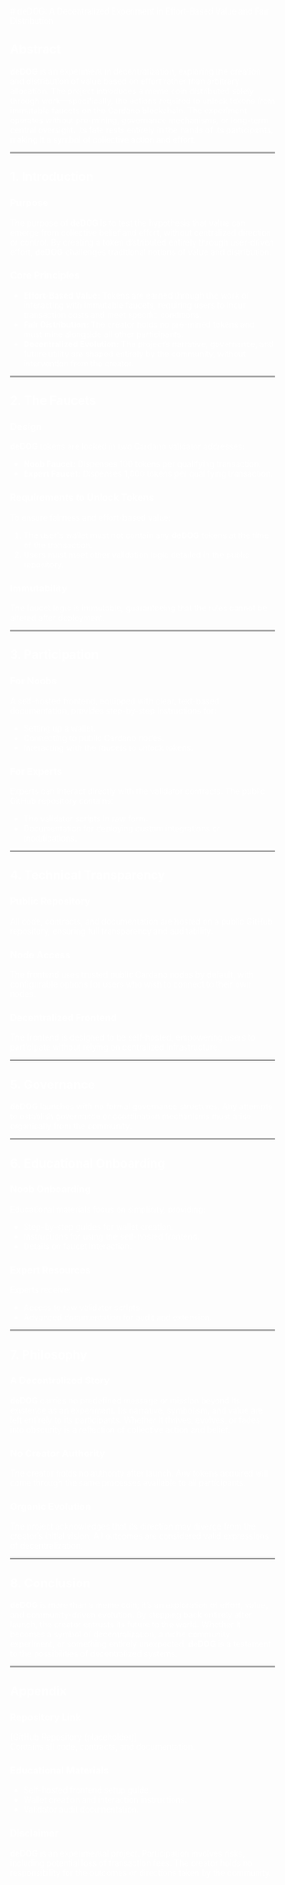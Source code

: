 <div style="background: rgba(255, 255, 255, 0.1) url('https://raw.githubusercontent.com/deDOG-MEME/deDOG/main/logo/reduced_deDOG.png') no-repeat center center; background-size: cover; padding: 20px; color: white; min-height: 100vh;">
# deDOG: A Decentralized Experiment in Effort-Based Value and Fair Distribution

## Abstract
**deDOG** is an experiment in decentralization, exploring the creation and distribution of value based on effort rather than arbitrary allocation. The project introduces a meme coin distributed solely through work—specifically, the actions required to unlock tokens from immutable faucets on the Cardano blockchain. The experiment operates without pre-mining, governance mechanisms, or long-term central oversight. Its fate rests entirely in the hands of its participants, making it a symbol of collective action and effort.

---

## 1. Introduction

### Purpose
The purpose of **deDOG** is to test the hypothesis that value can emerge from collective belief and effort, without centralized direction or control. By creating a token distributed entirely through user-driven effort, **deDOG** challenges traditional notions of value and distribution.

### Core Principles
- **Effort-Based Value:** Tokens are earned through the work of interacting with immutable faucets, requiring users to incur transaction costs and meet specific conditions.
- **Fair Distribution:** The creator holds no pre-mined tokens and must mine alongside all other participants.
- **Decentralized Evolution:** The project’s narrative, governance, and future utility are shaped entirely by the community, without intervention from the creator.

---

## 2. The Faucets

### Design
**deDOG** tokens are locked in two Cardano validator addresses:
- **Noob Faucet:** Dispenses 100 tokens per qualifying transaction.
- **Expert Faucet:** Dispenses 1,000 tokens per qualifying transaction.

### Requirements to Unlock Tokens
To ensure fairness and effort-based value:
1. The user's wallet must not contain any **deDOG** tokens at the time of the transaction.
2. Users must meet other validation logic detailed in the public repository.

### Immutability
The faucet logic is immutable, guaranteeing that the rules cannot be altered after deployment.

---

## 3. Participation

### For Noobs
A self-hosted frontend, equipped with clear, text-based documentation, provides step-by-step instructions for:
- Setting up a wallet.
- Connecting to public Cardano nodes.
- Interacting with the faucets to unlock tokens.

### For Experts
Experts can interact directly with the validator contracts. The public GitHub repository contains:
- The validator scripts in raw form.
- Documentation for deploying custom integrations or modifications.

---

## 4. Technical Transparency

### Public Repository
All code, contracts, and documentation are hosted on a public GitHub repository, ensuring full transparency and auditability.

### Node Access
The frontend uses trusted public Cardano nodes by default, with configurable options for users who wish to connect to their own nodes.

### Decentralized Frontend
The frontend is designed to be self-hosted, empowering users to participate without relying on centralized infrastructure.

---

## 5. Governance
**deDOG** launches with no formal governance structures. Any attempts to establish governance or coordination mechanisms must arise organically from the community.

---

## 6. Educational Onboarding

### Noob Onboarding
Educational materials focus on simplicity, providing:
- Step-by-step guides for wallet creation.
- Instructions for using the self-hosted frontend.
- Details on faucet interaction.

### Expert Resources
Experts receive:
- Access to raw validator scripts.
- Advanced documentation for audit and extension.

---

## 7. Philosophy

### A Decentralized Story
**deDOG** carries no predefined message or mission beyond its existence as an experiment. Its narrative, symbolism, and value are left entirely to its participants. Whether it thrives, evolves, or fades into obscurity is a reflection of collective action and belief.

### No Creator Authority
The creator holds no authority after launch. Any tokens acquired will come through the same processes available to all participants.

### Organic Evolution
The project acknowledges that its direction may diverge from the creator’s initial vision. All outcomes are considered valid expressions of decentralization.

---

## 8. Conclusion
**deDOG** is more than a meme coin; it’s an exploration of effort, value, and community-driven evolution. By stepping back entirely after launch, the creator entrusts its future to the world. Whether it becomes a symbol of decentralization, a niche community experiment, or something entirely unexpected, **deDOG** is a testament to the possibilities of decentralized systems.

---

## Appendix

### Repository Link
[GitHub Repository (placeholder)]  
Contains all code, contracts, and documentation.

### Educational Materials
- Self-hosted frontend setup guide.
- Wallet creation and interaction instructions.
- Validator audit documentation.

### Disclaimer
**deDOG** is an experimental project. Participation involves risks, including potential loss of transaction fees. The creator holds no responsibility for the outcomes or directions taken by the community.
</div>
